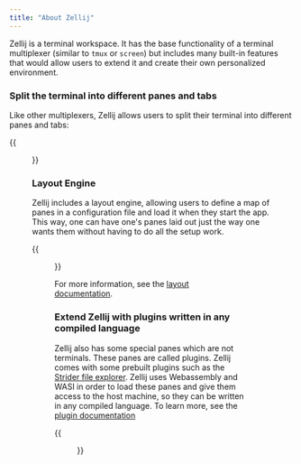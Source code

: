 ```yaml
---
title: "About Zellij"
---
```


Zellij is a terminal workspace. It has the base functionality of a terminal multiplexer (similar to `tmux` or `screen`) but includes many built-in features that would allow users to extend it and create their own personalized environment.

### Split the terminal into different panes and tabs
Like other multiplexers, Zellij allows users to split their terminal into different panes and tabs:

{{<figure src="/img/about-basics.png" class="center">}}

### Layout Engine
Zellij includes a layout engine, allowing users to define a map of panes in a configuration file and load it when they start the app. This way, one can have one's panes laid out just the way one wants them without having to do all the setup work.

{{<figure src="/img/beta-post-layout.png" class="center">}}

For more information, see the [layout documentation](/documentation/layouts.html).

### Extend Zellij with plugins written in any compiled language
Zellij also has some special panes which are not terminals. These panes are called plugins. Zellij comes with some prebuilt plugins such as the [Strider file explorer](https://github.com/zellij-org/zellij/tree/main/default-plugins/strider). Zellij uses Webassembly and WASI in order to load these panes and give them access to the host machine, so they can be written in any compiled language. To learn more, see the [plugin documentation](/documentation/plugins.html)

{{<figure src="/img/beta-post-plugins.png" class="center">}}
